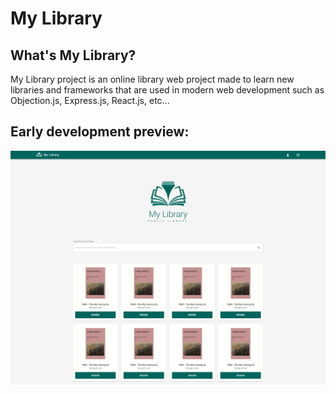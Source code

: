 # My Library

## What's My Library?
My Library project is an online library web project made to learn new libraries and frameworks that are used in modern web development such as Objection.js, Express.js, React.js, etc...

## Early development preview:
![Website Preview](/library-preview.png)
